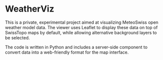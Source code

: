 # WeatherViz

This is a private, experimental project aimed at visualizing MeteoSwiss open weather model data. The viewer uses Leaflet to display these data on top of SwissTopo maps by default, while allowing alternative background layers to be selected.

The code is written in Python and includes a server-side component to convert data into a web-friendly format for the map interface.
